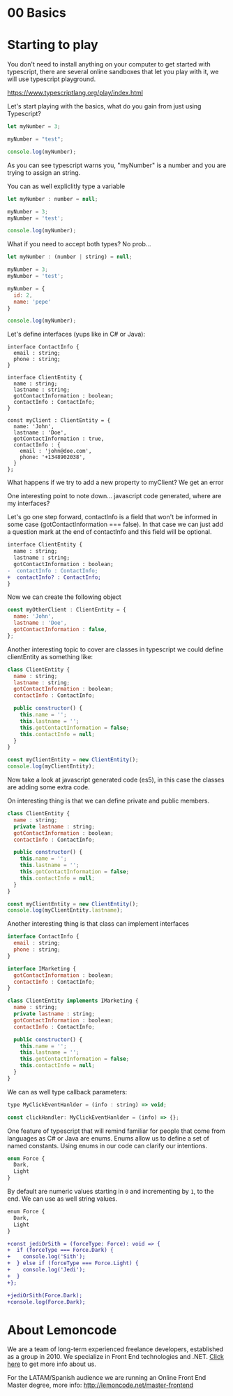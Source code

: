 # 00 Basics

# Starting to play

You don't need to install anything on your computer to get started with typescript, there are several
online sandboxes that let you play with it, we will use typescript playground.

https://www.typescriptlang.org/play/index.html

Let's start playing with the basics, what do you gain from just using Typescript?

```javascript
let myNumber = 3;

myNumber = "test";

console.log(myNumber);
```
As you can see typescript warns you, "myNumber" is a number and you are trying to assign an string.

You can as well expliclitly type a variable

```javascript
let myNumber : number = null;

myNumber = 3;
myNumber = 'test';

console.log(myNumber);
```

What if you need to accept both types? No prob...

```javascript
let myNumber : (number | string) = null;

myNumber = 3;
myNumber = 'test';

myNumber = {
  id: 2,
  name: 'pepe'
}

console.log(myNumber);
```

Let's define interfaces (yups like in C# or Java):

```
interface ContactInfo {
  email : string;
  phone : string;
}

interface ClientEntity {
  name : string;
  lastname : string;
  gotContactInformation : boolean;
  contactInfo : ContactInfo;
}

const myClient : ClientEntity = {
  name: 'John',
  lastname : 'Doe',
  gotContactInformation : true,
  contactInfo : {
    email : 'john@doe.com',
    phone: '+1348902038',
  }
};
```

What happens if we try to add a new property to myClient? We get an error

One interesting point to note down... javascript code generated, where are my interfaces?

Let's go one step forward, contactInfo is a field that won't be informed in some case (gotContactInformation === false).
In that case we can just add a question mark at the end of contactInfo and this field will be optional.

```diff
interface ClientEntity {
  name : string;
  lastname : string;
  gotContactInformation : boolean;
-  contactInfo : ContactInfo;
+  contactInfo? : ContactInfo;
}
```

Now we can create the following object

```javascript
const myOtherClient : ClientEntity = {
  name: 'John',
  lastname : 'Doe',
  gotContactInformation : false,
};
```

Another interesting topic to cover are classes in typescript we could define clientEntity as something like:

```javascript
class ClientEntity {
  name : string;
  lastname : string;
  gotContactInformation : boolean;
  contactInfo : ContactInfo;

  public constructor() {
    this.name = '';
    this.lastname = '';
    this.gotContactInformation = false;
    this.contactInfo = null;
  }  
}

const myClientEntity = new ClientEntity();
console.log(myClientEntity);
```

Now take a look at javascript generated code (es5), in this case the classes are adding some extra code.

On interesting thing is that we can define private and public members.

```javascript
class ClientEntity {
  name : string;
  private lastname : string;
  gotContactInformation : boolean;
  contactInfo : ContactInfo;

  public constructor() {
    this.name = '';
    this.lastname = '';
    this.gotContactInformation = false;
    this.contactInfo = null;
  }  
}

const myClientEntity = new ClientEntity();
console.log(myClientEntity.lastname);
```
Another interesting thing is that class can implement interfaces

```javascript
interface ContactInfo {
  email : string;
  phone : string;
}

interface IMarketing {
  gotContactInformation : boolean;
  contactInfo : ContactInfo;  
}

class ClientEntity implements IMarketing {
  name : string;
  private lastname : string;
  gotContactInformation : boolean;
  contactInfo : ContactInfo;

  public constructor() {
    this.name = '';
    this.lastname = '';
    this.gotContactInformation = false;
    this.contactInfo = null;
  }  
}
```

We can as well type callback parameters:

```javascript
type MyClickEventHanlder = (info : string) => void;

const clickHandler: MyClickEventHanlder = (info) => {};
```

One feature of typescript that will remind familiar for people that come from languages as
C# or Java are enums. Enums allow us to define a set of named constants. Using enums in our 
code can clarify our intentions.

```typescript
enum Force {
  Dark,
  Light
}

```

By default are numeric values starting in `0` and incrementing by `1`, to the end. We can use as 
well string values. 

```diff
enum Force {
  Dark,
  Light
}

+const jediOrSith = (forceType: Force): void => {
+  if (forceType === Force.Dark) {
+    console.log('Sith');
+  } else if (forceType === Force.Light) {
+    console.log('Jedi');  
+  }
+};

+jediOrSith(Force.Dark);
+console.log(Force.Dark);
``` 


# About Lemoncode

We are a team of long-term experienced freelance developers, established as a group in 2010.
We specialize in Front End technologies and .NET. [Click here](http://lemoncode.net/services/en/#en-home) to get more info about us.

For the LATAM/Spanish audience we are running an Online Front End Master degree, more info: http://lemoncode.net/master-frontend
